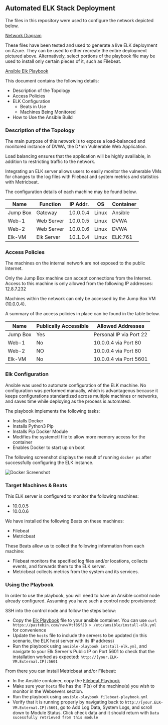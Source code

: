 ## Automated ELK Stack Deployment

The files in this repository were used to configure the network depicted below.

[Network Diagram](Images/ELK-Stack_Diagram.png)


These files have been tested and used to generate a live ELK deployment on Azure. They can be used to either recreate the entire deployment pictured above. Alternatively, select portions of the playbook file may be used to install only certain pieces of it, such as Filebeat.

  [Ansible Elk Playbook](https://github.com/thorn773/RB-Elk-Project/blob/facaf3822c39018b8e330d6fcb7f124eaaa736d8/install-elk.yml)

This document contains the following details:
- Description of the Topology
- Access Policies
- ELK Configuration
  - Beats in Use
  - Machines Being Monitored
- How to Use the Ansible Build


### Description of the Topology

The main purpose of this network is to expose a load-balanced and monitored instance of DVWA, the D*mn Vulnerable Web Application.

Load balancing ensures that the application will be highly availiable, in addition to restricting traffic to the network.

Integrating an ELK server allows users to easily monitor the vulnerable VMs for changes to the log files with Filebeat and system metrics and statistics with Metricbeat.

The configuration details of each machine may be found below.

| Name     | Function   | IP Addr. | OS    | Container |
|----------|------------|----------|-------|-----------|
| Jump Box | Gateway    | 10.0.0.4 | Linux | Ansible   |
| Web-1    | Web Server | 10.0.0.5 | Linux | DVWA      |
| Web-2    | Web Server | 10.0.0.6 | Linux | DVWA      |
| Elk-VM   | Elk Server | 10.1.0.4 | Linux | ELK:761   |

### Access Policies

The machines on the internal network are not exposed to the public Internet. 

Only the Jump Box machine can accept connections from the Internet. Access to this machine is only allowed from the following IP addresses: 12.8.7.232


Machines within the network can only be accessed by the Jump Box VM (10.0.0.4).

A summary of the access policies in place can be found in the table below.

| Name     | Publically Accessible | Allowed Addresses         |
|----------|-----------------------|---------------------------|
| Jump Box | Yes                   | Personal IP via Port 22   |
| Web-1    | No                    | 10.0.0.4 via Port 80      |
| Web-2    | NO                    | 10.0.0.4 via Port 80      |
| Elk-VM   | No                    | 10.0.0.4 via Port 5601    |

### Elk Configuration

Ansible was used to automate configuration of the ELK machine. No configuration was performed manually, which is advantageous because it keeps configurations standardized across multiple machines or networks, and saves time while deploying as the process is automated.

The playbook implements the following tasks:
- Installs Docker
- Installs Python3 Pip 
- Installs Pip Docker Module
- Modifies the systemctl file to allow more memory access for the container
- Enables Docker to start up on boot

The following screenshot displays the result of running `docker ps` after successfully configuring the ELK instance.

![Docker Screenshot](https://github.com/thorn773/RB-Elk-Project/blob/716eec9648d95418d19f3ade00f2a984dce0d91a/docker-ps.png)

### Target Machines & Beats
This ELK server is configured to monitor the following machines:
- 10.0.0.5
- 10.0.0.6

We have installed the following Beats on these machines:
- Filebeat
- Metricbeat

These Beats allow us to collect the following information from each machine:
- Filebeat monitors the specified log files and/or locations, collects events, and forwards them to the ELK server.
- Metricbeat collects metrics from the system and its services.

### Using the Playbook
In order to use the playbook, you will need to have an Ansible control node already configured. Assuming you have such a control node provisioned: 

SSH into the control node and follow the steps below:
- Copy the [Elk Playbook](https://github.com/thorn773/RB-Elk-Project/blob/facaf3822c39018b8e330d6fcb7f124eaaa736d8/install-elk.yml) file to your ansible container. You can use ```curl https://pastebin.com/raw/Vtf8SfJ8 > /etc/ansible/install-elk.yml``` for convenience
- Update the ```hosts``` file to include the servers to be updated (in this scenario, the ELK host server with its IP address)
- Run the playbook using ```ansible-playbook intstall-elk.yml```, and navigate to your Elk Server's Public IP on Port 5601 to check that the installation worked as expected: ```http://[your.ELK-VM.External.IP]:5601```

From there you can install Metricbeat and/or Filebeat:
- In the Ansible container, copy the [Filebeat Playbook](https://github.com/thorn773/RB-Elk-Project/blob/f979c9831961de419785f4e6eb0db9d3ad7f9f77/filebeat-playbook.yml)
- Make sure your ```hosts``` file has the IP(s) of the machine(s) you wish to monitor in the Websevers section.
- Run the playbook using ```ansible-playbook filebeat-playbook.yml```
- Verify that it is running properly by navigating back to ```http://[your.ELK-VM.External.IP]:5601```, go to Add Log Data, System Logs, and scroll down to Module Status. Click check data and it should return with ```Data sucessfully retrieved from this module```
